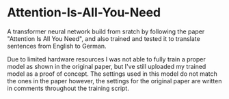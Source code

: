 # Attention-Is-All-You-Need
A transformer neural network build from sratch by following the paper "Attention Is All You Need", and also trained and tested it to translate sentences from English to German.

Due to limited hardware resources I was not able to fully train a proper model as shown in the original paper, but I've still uploaded my trained model as a proof of concept. 
The settings used in this model do not match the ones in the paper however, the settings for the original paper are written in comments throughout the training script.
